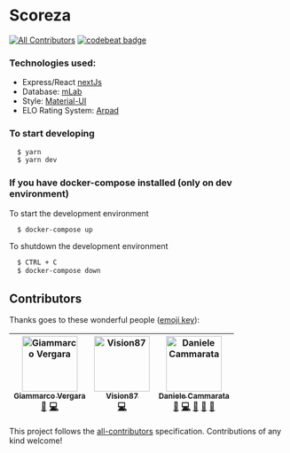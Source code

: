 # Scoreza

[![All Contributors](https://img.shields.io/badge/all_contributors-3-orange.svg?style=flat-square)](#contributors)
[![codebeat badge](https://codebeat.co/badges/7de855fc-447e-4928-862b-cb4cedd67cb0)](https://codebeat.co/projects/github-com-danielecammarata-ranking-master)

### Technologies used:

* Express/React [nextJs](https://nextjs.org/)
* Database: [mLab](https://mlab.com/)
* Style: [Material-UI](https://material-ui.com/)
* ELO Rating System: [Arpad](https://github.com/tlhunter/node-arpad)

### To start developing
```bash
  $ yarn
  $ yarn dev
```

### If you have docker-compose installed (only on dev environment)
To start the development environment
```bash
  $ docker-compose up
```

To shutdown the development environment
```bash
  $ CTRL + C
  $ docker-compose down
```


## Contributors

Thanks goes to these wonderful people ([emoji key](https://github.com/all-contributors/all-contributors#emoji-key)):

<!-- ALL-CONTRIBUTORS-LIST:START - Do not remove or modify this section -->
<!-- prettier-ignore -->
| [<img src="https://avatars1.githubusercontent.com/u/12064346?v=4" width="100px;" alt="Giammarco Vergara"/><br /><sub><b>Giammarco Vergara</b></sub>](https://github.com/giammarcovergara)<br />[🎨](#design-giammarcovergara "Design") [💻](https://github.com/danielecammarata/ranking/commits?author=giammarcovergara "Code") | [<img src="https://avatars0.githubusercontent.com/u/8588990?v=4" width="100px;" alt="Vision87"/><br /><sub><b>Vision87</b></sub>](https://github.com/Vision87)<br />[💻](https://github.com/danielecammarata/ranking/commits?author=Vision87 "Code") | [<img src="https://avatars0.githubusercontent.com/u/11610568?v=4" width="100px;" alt="Daniele Cammarata"/><br /><sub><b>Daniele Cammarata</b></sub>](https://github.com/danielecammarata)<br />[🤔](#ideas-danielecammarata "Ideas, Planning, & Feedback") [💻](https://github.com/danielecammarata/ranking/commits?author=danielecammarata "Code") [🚧](#maintenance-danielecammarata "Maintenance") [👀](#review-danielecammarata "Reviewed Pull Requests") [💬](#question-danielecammarata "Answering Questions") |
| :---: | :---: | :---: |
<!-- ALL-CONTRIBUTORS-LIST:END -->

This project follows the [all-contributors](https://github.com/all-contributors/all-contributors) specification. Contributions of any kind welcome!
